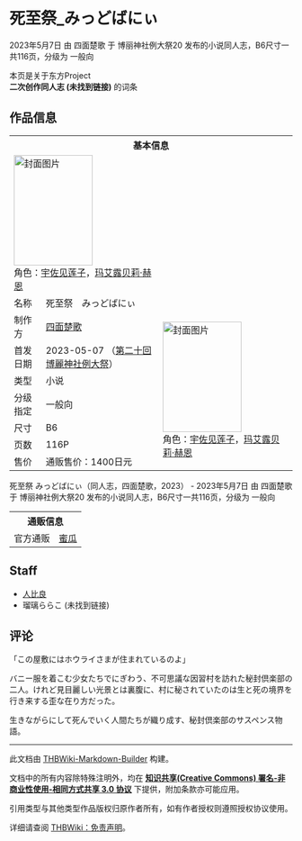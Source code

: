 # 死至祭_みっどばにぃ

<!-- source html: G:\repos\THBWiki-Markdown-Builder\THBWikiMarkdown\Temp\main\a\a0\ns0%3A%E6%AD%BB%E8%87%B3%E7%A5%AD_%E3%81%BF%E3%81%A3%E3%81%A9%E3%81%B0%E3%81%AB%E3%81%83.html -->

2023年5月7日 由 四面楚歌 于 博丽神社例大祭20 发布的小说同人志，B6尺寸一共116页，分级为 一般向

本页是关于东方Project  
 **二次创作同人志 (未找到链接)** 的词条

## 作品信息

<table><tbody><tr><th colspan="3">基本信息</th></tr><tr><td class="cover-artwork-mobile" colspan="2"><a href="./文件-死至祭_みっどばにぃ封面.jpg.md" class="image" title="封面图片"><img alt="封面图片" src="https://upload.thwiki.cc/thumb/e/ef/%E6%AD%BB%E8%87%B3%E7%A5%AD_%E3%81%BF%E3%81%A3%E3%81%A9%E3%81%B0%E3%81%AB%E3%81%83%E5%B0%81%E9%9D%A2.jpg/140px-%E6%AD%BB%E8%87%B3%E7%A5%AD_%E3%81%BF%E3%81%A3%E3%81%A9%E3%81%B0%E3%81%AB%E3%81%83%E5%B0%81%E9%9D%A2.jpg" decoding="async" loading="lazy" width="140" height="196" srcset="https://upload.thwiki.cc/thumb/e/ef/%E6%AD%BB%E8%87%B3%E7%A5%AD_%E3%81%BF%E3%81%A3%E3%81%A9%E3%81%B0%E3%81%AB%E3%81%83%E5%B0%81%E9%9D%A2.jpg/210px-%E6%AD%BB%E8%87%B3%E7%A5%AD_%E3%81%BF%E3%81%A3%E3%81%A9%E3%81%B0%E3%81%AB%E3%81%83%E5%B0%81%E9%9D%A2.jpg 1.5x, https://upload.thwiki.cc/thumb/e/ef/%E6%AD%BB%E8%87%B3%E7%A5%AD_%E3%81%BF%E3%81%A3%E3%81%A9%E3%81%B0%E3%81%AB%E3%81%83%E5%B0%81%E9%9D%A2.jpg/280px-%E6%AD%BB%E8%87%B3%E7%A5%AD_%E3%81%BF%E3%81%A3%E3%81%A9%E3%81%B0%E3%81%AB%E3%81%83%E5%B0%81%E9%9D%A2.jpg 2x" data-file-width="643" data-file-height="900"></a><div class="cover-char">角色：<a href="./宇佐见莲子.md" title="宇佐见莲子">宇佐见莲子</a>，<a href="./玛艾露贝莉·赫恩.md" title="玛艾露贝莉·赫恩">玛艾露贝莉·赫恩</a></div></td>
</tr><tr><td class="label">名称</td><td colspan="2"> 死至祭　みっどばにぃ </td></tr><tr><td class="label">制作方</td><td><a href="./四面楚歌.md" title="四面楚歌">四面楚歌</a></td><td class="cover-artwork" rowspan="7" style="min-width:196px;"><a href="./文件-死至祭_みっどばにぃ封面.jpg.md" class="image" title="封面图片"><img alt="封面图片" src="https://upload.thwiki.cc/thumb/e/ef/%E6%AD%BB%E8%87%B3%E7%A5%AD_%E3%81%BF%E3%81%A3%E3%81%A9%E3%81%B0%E3%81%AB%E3%81%83%E5%B0%81%E9%9D%A2.jpg/140px-%E6%AD%BB%E8%87%B3%E7%A5%AD_%E3%81%BF%E3%81%A3%E3%81%A9%E3%81%B0%E3%81%AB%E3%81%83%E5%B0%81%E9%9D%A2.jpg" decoding="async" loading="lazy" width="140" height="196" srcset="https://upload.thwiki.cc/thumb/e/ef/%E6%AD%BB%E8%87%B3%E7%A5%AD_%E3%81%BF%E3%81%A3%E3%81%A9%E3%81%B0%E3%81%AB%E3%81%83%E5%B0%81%E9%9D%A2.jpg/210px-%E6%AD%BB%E8%87%B3%E7%A5%AD_%E3%81%BF%E3%81%A3%E3%81%A9%E3%81%B0%E3%81%AB%E3%81%83%E5%B0%81%E9%9D%A2.jpg 1.5x, https://upload.thwiki.cc/thumb/e/ef/%E6%AD%BB%E8%87%B3%E7%A5%AD_%E3%81%BF%E3%81%A3%E3%81%A9%E3%81%B0%E3%81%AB%E3%81%83%E5%B0%81%E9%9D%A2.jpg/280px-%E6%AD%BB%E8%87%B3%E7%A5%AD_%E3%81%BF%E3%81%A3%E3%81%A9%E3%81%B0%E3%81%AB%E3%81%83%E5%B0%81%E9%9D%A2.jpg 2x" data-file-width="643" data-file-height="900"></a><div class="cover-char">角色：<a href="./宇佐见莲子.md" title="宇佐见莲子">宇佐见莲子</a>，<a href="./玛艾露贝莉·赫恩.md" title="玛艾露贝莉·赫恩">玛艾露贝莉·赫恩</a></div></td>
</tr><tr><td class="label">首发日期</td><td>2023-05-07&#160;（<a href="/展会作品列表?e=%E5%8D%9A%E4%B8%BD%E7%A5%9E%E7%A4%BE%E4%BE%8B%E5%A4%A7%E7%A5%AD%2320">第二十回 博麗神社例大祭</a>）</td></tr><tr><td class="label">类型</td><td>小说</td></tr><tr><td class="label">分级指定</td><td>一般向</td></tr><tr><td class="label">尺寸</td><td>B6</td></tr><tr><td class="label">页数</td><td>116P</td></tr><tr><td class="label">售价</td><td>通贩售价：1400日元</td></tr></tbody></table>

死至祭 みっどばにぃ（同人志，四面楚歌，2023） - 2023年5月7日 由 四面楚歌 于 博丽神社例大祭20 发布的小说同人志，B6尺寸一共116页，分级为 一般向

<table><tbody><tr><th colspan="3">通贩信息</th></tr><tr><td class="label">官方通贩</td><td colspan="2"><a rel="nofollow" class="external text" href="https://www.melonbooks.co.jp/detail/detail.php?product_id=1907039">蜜瓜</a></td></tr></tbody></table>



## Staff
- [人比良](./人比良.md)
- 瑠璃ららこ (未找到链接)


## 评论

  
「この屋敷にはホウライさまが住まれているのよ」  

バニー服を着こむ少女たちでにぎわう、不可思議な因習村を訪れた秘封倶楽部の二人。けれど見目麗しい光景とは裏腹に、村に秘されていたのは生と死の境界を行き来する歪な在り方だった。  

生きながらにして死んでいく人間たちが織り成す、秘封倶楽部のサスペンス物語。
  


  
  

  





---

此文档由 [THBWiki-Markdown-Builder](https://github.com/Delsin-Yu/THBWiki-Markdown-Builder) 构建。

文档中的所有内容除特殊注明外，均在 [**知识共享(Creative Commons) 署名-非商业性使用-相同方式共享 3.0 协议**](https://creativecommons.org/licenses/by-sa/3.0/deed.zh-hans) 下提供，附加条款亦可能应用。

引用类型与其他类型作品版权归原作者所有，如有作者授权则遵照授权协议使用。

详细请查阅 [THBWiki：免责声明](https://thbwiki.cc/THBWiki:%E5%85%8D%E8%B4%A3%E5%A3%B0%E6%98%8E)。

